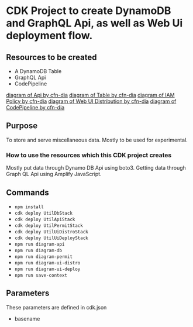 # CDK Project to create DynamoDB and GraphQL Api, as well as Web Ui deployment flow. 

## Resources to be created

* A DynamoDB Table
* GraphQL Api
* CodePipeline

[diagram of Api by cfn-dia](https://diagram.figmentresearch.com/util/api)
[diagram of Table by cfn-dia](https://diagram.figmentresearch.com/util/db)
[diagram of IAM Policy by cfn-dia](https://diagram.figmentresearch.com/util/permit)
[diagram of Web UI Distribution by cfn-dia](https://diagram.figmentresearch.com/util/ui-distro)
[diagram of CodePipeline by cfn-dia](https://diagram.figmentresearch.com/util/ui-deploy)

## Purpose

To store and serve miscellaneous data.
Mostly to be used for experimental.

### How to use the resources which this CDK project creates

Mostly put data through Dynamo DB Api using boto3.
Getting data through Graph QL Api using Amplify JavaScript.

## Commands

* `npm install`
* `cdk deploy UtilDbStack`
* `cdk deploy UtilApiStack`
* `cdk deploy UtilPermitStack`
* `cdk deploy UtilUiDistroStack`
* `cdk deploy UtilUiDeployStack`
* `npm run diagram-api`
* `npm run diagram-db`
* `npm run diagram-permit`
* `npm run diagram-ui-distro`
* `npm run diagram-ui-deploy`
* `npm run save-context`

## Parameters

These parameters are defined in cdk.json 

* basename



